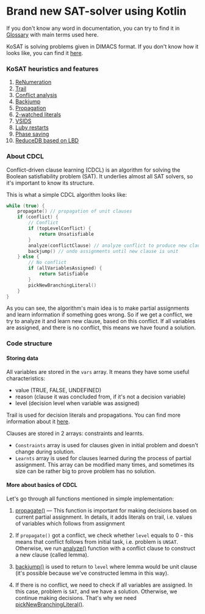 # Brand new SAT-solver using Kotlin

If you don't know any word in documentation, you can try to
find it in [Glossary](definitions.md) with main terms used here.

KoSAT is solving problems given in DIMACS format. If you don't know
how it looks like, you can find it [here](dimacs.md).

### KoSAT heuristics and features

1. [ReNumeration](numeration.md)
2. [Trail](trail.md)
3. [Conflict analysis](analyze.md)
4. [Backjump](backjump.md)
5. [Propagation](propagation.md)
6. [2-watched literals](watched%20literals.md)
7. [VSIDS](branching.md)
8. [Luby restarts](restarts.md)
9. [Phase saving](phase%20saving.md)
10. [ReduceDB based on LBD](reduceDB.md)


### About CDCL
Conflict-driven clause learning (CDCL) is an algorithm for 
solving the Boolean satisfiability problem (SAT). It underlies
almost all SAT solvers, so it's important to know its structure.

This is what a simple CDCL algorithm looks like:

```kotlin
while (true) {  
    propagate() // propagation of unit clauses
    if (conflict) {
        // Conflict
        if (topLevelConflict) {
            return Unsatisfiable
        }
        analyze(conflictClause) // analyze conflict to produce new clause
        backjump() // undo assignments until new clause is unit
    } else {
        // No conflict
        if (allVariablesAssigned) {
            return Satisfiable
        }
        pickNewBranchingLiteral()
    }
}

```
As you can see, the algorithm's main idea is to make partial
assignments and learn information if something goes wrong.
So if we get a conflict, we try to analyze it and learn new 
clause, based on this conflict. If all variables are assigned,
and there is no conflict, this means we have found a solution.

### Code structure

#### Storing data

All variables are stored in the `vars` array. It means they have
some useful characteristics:
- value (TRUE, FALSE, UNDEFINED)
- reason (clause it was concluded from, if it's not a decision variable)
- level (decision level when variable was assigned)

Trail is used for decision literals and propagations. You can find
more information about it [here](trail.md).

Clauses are stored in 2 arrays: constraints and learnts.
- `Constraints` array is used for clauses given in initial problem and doesn't
change during solution.
- `Learnts` array is used for clauses learned during the process
of partial assignment. This array can be modified many times, and
sometimes its size can be rather big to prove problem has no solution.

#### More about basics of CDCL

Let's go through all functions mentioned in simple implementation:

1. [propagate()](propagation.md) — This function is important for
   making decisions based on current partial assignment. In details,
   it adds literals on trail, i.e. values of variables which follows
   from assignment
2. If `propagate()` got a conflict, we check whether `level` equals to 0 - 
   this means that conflict follows from initial task, i.e. problem is `UNSAT`.
   Otherwise, we run [analyze()](analyze.md) function with a 
   conflict clause to construct a new clause (called lemma). 
   
3. [backjump()](backjump.md) is used to return to `level` where lemma
   would be unit clause (it's possible because we've constructed lemma
   in this way).
4. 
   If there is no conflict, we need to check if all variables are assigned.
   In this case, problem is `SAT`, and we have a solution. Otherwise, 
   we continue making decisions. That's why we need 
   [pickNewBranchingLiteral()](branching.md).

